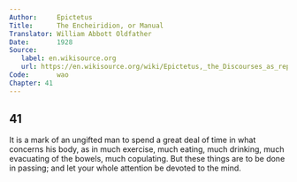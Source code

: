 ```yaml
---
Author:     Epictetus  
Title:      The Encheiridion, or Manual  
Translator: William Abbott Oldfather  
Date:       1928  
Source: 
   label: en.wikisource.org
   url: https://en.wikisource.org/wiki/Epictetus,_the_Discourses_as_reported_by_Arrian,_the_Manual,_and_Fragments/Manual 
Code:       wao  
Chapter: 41
---
```

##  41

It is a mark of an ungifted man to spend a great deal of time in what concerns
his body, as in much exercise, much eating, much drinking, much evacuating of
the bowels, much copulating. But these things are to be done in passing; and
let your whole attention be devoted to the mind.


